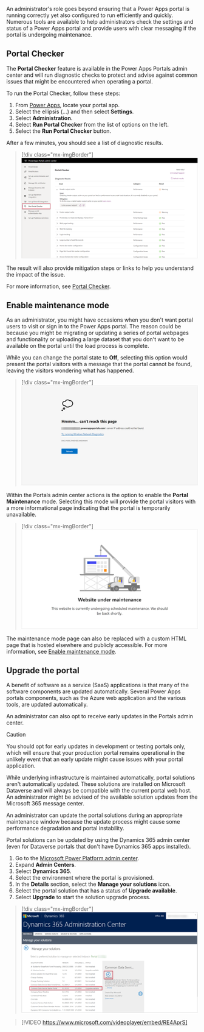 An administrator's role goes beyond ensuring that a Power Apps portal is running correctly yet also configured to run efficiently and quickly. Numerous tools are available to help administrators check the settings and status of a Power Apps portal and provide users with clear messaging if the portal is undergoing maintenance.

## Portal Checker

The **Portal Checker** feature is available in the Power Apps Portals admin center and will run diagnostic checks to protect and advise against common issues that might be encountered when operating a portal.

To run the Portal Checker, follow these steps:

1. From [Power Apps](https://make.powerapps.com/?azure-portal=true), locate your portal app.
1. Select the ellipsis (...) and then select **Settings**.
1. Select **Administration**.
1. Select **Run Portal Checker** from the list of options on the left.
1. Select the **Run Portal Checker** button.

After a few minutes, you should see a list of diagnostic results.

> [!div class="mx-imgBorder"]
> [![Screenshot of the Run Portal Checker with diagnostic results listed.](../media/portal-checker.png)](../media/portal-checker.png#lightbox)

The result will also provide mitigation steps or links to help you understand the impact of the issue.

For more information, see [Portal Checker](https://docs.microsoft.com/powerapps/maker/portals/admin/portal-checker/?azure-portal=true).

## Enable maintenance mode

As an administrator, you might have occasions when you don't want portal users to visit or sign in to the Power Apps portal. The reason could be because you might be migrating or updating a series of portal webpages and functionality or uploading a large dataset that you don't want to be available on the portal until the load process is complete.

While you can change the portal state to **Off**, selecting this option would present the portal visitors with a message that the portal cannot be found, leaving the visitors wondering what has happened.

> [!div class="mx-imgBorder"]
> [![Screenshot of the Portal Off error message.](../media/portal-off.png)](../media/portal-off.png#lightbox)

Within the Portals admin center actions is the option to enable the **Portal Maintenance** mode. Selecting this mode will provide the portal visitors with a more informational page indicating that the portal is temporarily unavailable.

> [!div class="mx-imgBorder"]
> [![Screenshot of the Portal Maintenance Mode message.](../media/maintenance-mode.png)](../media/maintenance-mode.png#lightbox)

The maintenance mode page can also be replaced with a custom HTML page that is hosted elsewhere and publicly accessible. For more information, see [Enable maintenance mode](https://docs.microsoft.com/powerapps/maker/portals/admin/enable-maintenance-mode#enable-maintenance-mode/?azure-portal=true).

## Upgrade the portal

A benefit of software as a service (SaaS) applications is that many of the software components are updated automatically. Several Power Apps portals components, such as the Azure web application and the various tools, are updated automatically.  

An administrator can also opt to receive early updates in the Portals admin center.

> [!CAUTION]
> You should opt for early updates in development or testing portals only, which will ensure that your production portal remains operational in the unlikely event that an early update might cause issues with your portal application.

While underlying infrastructure is maintained automatically, portal solutions aren't automatically updated. These solutions are installed on Microsoft Dataverse and will always be compatible with the current portal web host. An administrator might be advised of the available solution updates from the Microsoft 365 message center.

An administrator can update the portal solutions during an appropriate maintenance window because the update process might cause some performance degradation and portal instability.

Portal solutions can be updated by using the Dynamics 365 admin center (even for Dataverse portals that don't have Dynamics 365 apps installed).

1. Go to the [Microsoft Power Platform admin center](https://aka.ms/ppac/?azure-portal=true).
1. Expand **Admin Centers**.
1. Select **Dynamics 365**.
1. Select the environment where the portal is provisioned.
1. In the **Details** section, select the **Manage your solutions** icon.
1. Select the portal solution that has a status of **Upgrade available**.
1. Select **Upgrade** to start the solution upgrade process.

> [!div class="mx-imgBorder"]
> [![Screenshot of the Starter Portal with the Upgrade icon highlighted.](../media/update-portal-solutions.png)](../media/update-portal-solutions.png#lightbox)

> [!VIDEO https://www.microsoft.com/videoplayer/embed/RE4AprS]
